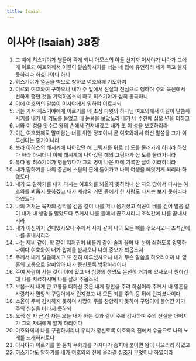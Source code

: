 ```yaml
---
title: Isaiah
---
```


# 이사야 (Isaiah) 38장
1. 그 때에 히스기야가 병들어 죽게 되니 아모스의 아들 선지자 이사야가 나아가 그에게 이르되 여호와께서 이같이 말씀하시기를 너는 네 집에 유언하라 네가 죽고 살지 못하리라 하셨나이다 하니
1. 히스기야가 얼굴을 벽으로 향하고 여호와께 기도하여
1. 이르되 여호와여 구하오니 내가 주 앞에서 진실과 전심으로 행하며 주의 목전에서 선하게 행한 것을 기억하옵소서 하고 히스기야가 심히 통곡하니
1. 이에 여호와의 말씀이 이사야에게 임하여 이르시되
1. 너는 가서 히스기야에게 이르기를 네 조상 다윗의 하나님 여호와께서 이같이 말씀하시기를 내가 네 기도를 들었고 네 눈물을 보았노라 내가 네 수한에 십오 년을 더하고
1. 너와 이 성을 앗수르 왕의 손에서 건져내겠고 내가 또 이 성을 보호하리라
1. 이는 여호와께로 말미암는 너를 위한 징조이니 곧 여호와께서 하신 말씀을 그가 이루신다는 증거이니라
1. 보라 아하스의 해시계에 나아갔던 해 그림자를 뒤로 십 도를 물러가게 하리라 하셨다 하라 하시더니 이에 해시계에 나아갔던 해의 그림자가 십 도를 물러가니라
1. 유다 왕 히스기야가 병들었다가 그의 병이 나은 때에 기록한 글이 이러하니라
1. 내가 말하기를 나의 중년에 스올의 문에 들어가고 나의 여생을 빼앗기게 되리라 하였도다
1. 내가 또 말하기를 내가 다시는 여호와를 뵈옵지 못하리니 산 자의 땅에서 다시는 여호와를 뵈옵지 못하겠고 내가 세상의 거민 중에서 한 사람도 다시는 보지 못하리라 하였도다
1. 나의 거처는 목자의 장막을 걷음 같이 나를 떠나 옮겨졌고 직공이 베를 걷어 말음 같이 내가 내 생명을 말았도다 주께서 나를 틀에서 끊으시리니 조석간에 나를 끝내시리라
1. 내가 아침까지 견디었사오나 주께서 사자 같이 나의 모든 뼈를 꺾으시오니 조석간에 나를 끝내시리라
1. 나는 제비 같이, 학 같이 지저귀며 비둘기 같이 슬피 울며 내 눈이 쇠하도록 앙망하나이다 여호와여 내가 압제를 받사오니 나의 중보가 되옵소서
1. 주께서 내게 말씀하시고 또 친히 이루셨사오니 내가 무슨 말씀을 하오리이까 내 영혼의 고통으로 말미암아 내가 종신토록 방황하리이다
1. 주여 사람이 사는 것이 이에 있고 내 심령의 생명도 온전히 거기에 있사오니 원하건대 나를 치료하시며 나를 살려 주옵소서
1. 보옵소서 내게 큰 고통을 더하신 것은 내게 평안을 주려 하심이라 주께서 내 영혼을 사랑하사 멸망의 구덩이에서 건지셨고 내 모든 죄를 주의 등 뒤에 던지셨나이다
1. 스올이 주께 감사하지 못하며 사망이 주를 찬양하지 못하며 구덩이에 들어간 자가 주의 신실을 바라지 못하되
1. 오직 산 자 곧 산 자는 오늘 내가 하는 것과 같이 주께 감사하며 주의 신실을 아버지가 그의 자녀에게 알게 하리이다
1. 여호와께서 나를 구원하시리니 우리가 종신토록 여호와의 전에서 수금으로 나의 노래를 노래하리로다
1. 이사야가 이르기를 한 뭉치 무화과를 가져다가 종처에 붙이면 왕이 나으리라 하였고
1. 히스기야도 말하기를 내가 여호와의 전에 올라갈 징조가 무엇이냐 하였더라